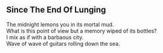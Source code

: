 Since The End Of Lunging
------------------------
The midnight lemons you in its mortal mud.  
What is this point of view but a memory wiped of its bottles?  
I mix as if with a barbaous city.  
Wave of wave of guitars rolling down the sea.  
